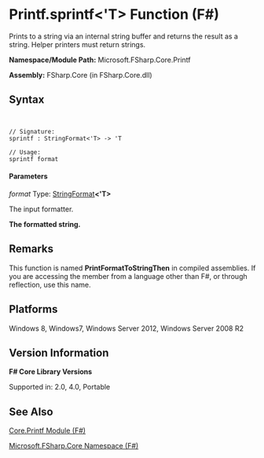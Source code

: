 # Printf.sprintf<'T> Function (F#)

Prints to a string via an internal string buffer and returns the result as a string. Helper printers must return strings.

**Namespace/Module Path:** Microsoft.FSharp.Core.Printf

**Assembly:** FSharp.Core (in FSharp.Core.dll)


## Syntax


```


// Signature:
sprintf : StringFormat<'T> -> 'T

// Usage:
sprintf format

```



#### Parameters
*format*
Type: [StringFormat](http://msdn.microsoft.com/en-us/library/4226a2e7-9ebc-466f-8547-da79f0b05cd1)**&lt;'T&gt;**


The input formatter.



**The formatted string.**
## Remarks
This function is named **PrintFormatToStringThen** in compiled assemblies. If you are accessing the member from a language other than F#, or through reflection, use this name.


## Platforms
Windows 8, Windows7, Windows Server 2012, Windows Server 2008 R2


## Version Information
**F# Core Library Versions**

Supported in: 2.0, 4.0, Portable




## See Also
[Core.Printf Module &#40;F&#35;&#41;](Core.Printf-Module-%5BFSharp%5D.md)

[Microsoft.FSharp.Core Namespace &#40;F&#35;&#41;](Microsoft.FSharp.Core-Namespace-%5BFSharp%5D.md)

